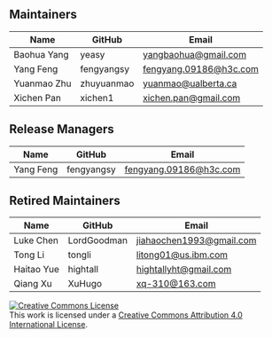 ## Maintainers

| Name | GitHub | Email |
|---|---|---|
| Baohua Yang | yeasy | yangbaohua@gmail.com |
| Yang Feng | fengyangsy | fengyang.09186@h3c.com |
| Yuanmao Zhu | zhuyuanmao | yuanmao@ualberta.ca |
| Xichen Pan | xichen1 | xichen.pan@gmail.com  |

## Release Managers

| Name | GitHub | Email |
|---|---|---|
| Yang Feng | fengyangsy | fengyang.09186@h3c.com |

## Retired Maintainers

| Name | GitHub | Email |
|---|---|---|
| Luke Chen | LordGoodman | jiahaochen1993@gmail.com |
| Tong Li | tongli | litong01@us.ibm.com |
| Haitao Yue | hightall | hightallyht@gmail.com |
| Qiang Xu | XuHugo | xq-310@163.com |

<a rel="license" href="http://creativecommons.org/licenses/by/4.0/"><img alt="Creative Commons License" style="border-width:0" src="https://i.creativecommons.org/l/by/4.0/88x31.png" /></a><br />This work is licensed under a <a rel="license" href="http://creativecommons.org/licenses/by/4.0/">Creative Commons Attribution 4.0 International License</a>.
